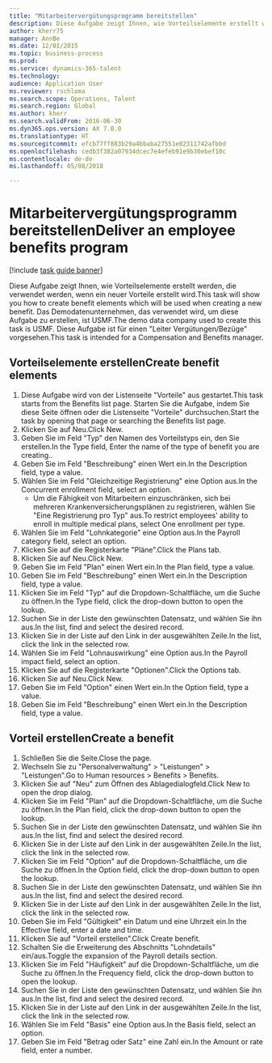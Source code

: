 ```yaml
--- 
title: "Mitarbeitervergütungsprogramm bereitstellen"
description: Diese Aufgabe zeigt Ihnen, wie Vorteilselemente erstellt werden, die verwendet werden, wenn ein neuer Vorteile erstellt wird.
author: kherr75
manager: AnnBe
ms.date: 12/01/2015
ms.topic: business-process
ms.prod: 
ms.service: dynamics-365-talent
ms.technology: 
audience: Application User
ms.reviewer: rschloma
ms.search.scope: Operations, Talent
ms.search.region: Global
ms.author: kherr
ms.search.validFrom: 2016-06-30
ms.dyn365.ops.version: AX 7.0.0
ms.translationtype: HT
ms.sourcegitcommit: efcb77ff883b29a4bbaba27551e02311742afbbd
ms.openlocfilehash: cedb3f382a07934dcec7e4efeb91e9b30ebef10c
ms.contentlocale: de-de
ms.lasthandoff: 05/08/2018

---
```

# <a name="deliver-an-employee-benefits-program"></a><span data-ttu-id="cf387-103">Mitarbeitervergütungsprogramm bereitstellen</span><span class="sxs-lookup"><span data-stu-id="cf387-103">Deliver an employee benefits program</span></span>

[!include [task guide banner](../../includes/task-guide-banner.md)]

<span data-ttu-id="cf387-104">Diese Aufgabe zeigt Ihnen, wie Vorteilselemente erstellt werden, die verwendet werden, wenn ein neuer Vorteile erstellt wird.</span><span class="sxs-lookup"><span data-stu-id="cf387-104">This task will show you how to create benefit elements which will be used when creating a new benefit.</span></span> <span data-ttu-id="cf387-105">Das Demodatenunternehmen, das verwendet wird, um diese Aufgabe zu erstellen, ist USMF.</span><span class="sxs-lookup"><span data-stu-id="cf387-105">The demo data company used to create this task is USMF.</span></span> <span data-ttu-id="cf387-106">Diese Aufgabe ist für einen "Leiter Vergütungen/Bezüge" vorgesehen.</span><span class="sxs-lookup"><span data-stu-id="cf387-106">This task is intended for a Compensation and Benefits manager.</span></span>


## <a name="create-benefit-elements"></a><span data-ttu-id="cf387-107">Vorteilselemente erstellen</span><span class="sxs-lookup"><span data-stu-id="cf387-107">Create benefit elements</span></span>
1. <span data-ttu-id="cf387-108">Diese Aufgabe wird von der Listenseite "Vorteile" aus gestartet.</span><span class="sxs-lookup"><span data-stu-id="cf387-108">This task starts from the Benefits list page.</span></span> <span data-ttu-id="cf387-109">Starten Sie die Aufgabe, indem Sie diese Seite öffnen oder die Listenseite "Vorteile" durchsuchen.</span><span class="sxs-lookup"><span data-stu-id="cf387-109">Start the task by opening that page or searching the Benefits list page.</span></span>
2. <span data-ttu-id="cf387-110">Klicken Sie auf Neu.</span><span class="sxs-lookup"><span data-stu-id="cf387-110">Click New.</span></span>
3. <span data-ttu-id="cf387-111">Geben Sie im Feld "Typ" den Namen des Vorteilstyps ein, den Sie erstellen.</span><span class="sxs-lookup"><span data-stu-id="cf387-111">In the Type field, Enter the name of the type of benefit you are creating..</span></span>
4. <span data-ttu-id="cf387-112">Geben Sie im Feld "Beschreibung" einen Wert ein.</span><span class="sxs-lookup"><span data-stu-id="cf387-112">In the Description field, type a value.</span></span>
5. <span data-ttu-id="cf387-113">Wählen Sie im Feld "Gleichzeitige Registrierung" eine Option aus.</span><span class="sxs-lookup"><span data-stu-id="cf387-113">In the Concurrent enrollment field, select an option.</span></span>
    * <span data-ttu-id="cf387-114">Um die Fähigkeit von Mitarbeitern einzuschränken, sich bei mehreren Krankenversicherungsplänen zu registrieren, wählen Sie "Eine Registrierung pro Typ" aus.</span><span class="sxs-lookup"><span data-stu-id="cf387-114">To restrict employees' ability to enroll in multiple medical plans, select One enrollment per type.</span></span>  
6. <span data-ttu-id="cf387-115">Wählen Sie im Feld "Lohnkategorie" eine Option aus.</span><span class="sxs-lookup"><span data-stu-id="cf387-115">In the Payroll category field, select an option.</span></span>
7. <span data-ttu-id="cf387-116">Klicken Sie auf die Registerkarte "Pläne".</span><span class="sxs-lookup"><span data-stu-id="cf387-116">Click the Plans tab.</span></span>
8. <span data-ttu-id="cf387-117">Klicken Sie auf Neu.</span><span class="sxs-lookup"><span data-stu-id="cf387-117">Click New.</span></span>
9. <span data-ttu-id="cf387-118">Geben Sie im Feld "Plan" einen Wert ein.</span><span class="sxs-lookup"><span data-stu-id="cf387-118">In the Plan field, type a value.</span></span>
10. <span data-ttu-id="cf387-119">Geben Sie im Feld "Beschreibung" einen Wert ein.</span><span class="sxs-lookup"><span data-stu-id="cf387-119">In the Description field, type a value.</span></span>
11. <span data-ttu-id="cf387-120">Klicken Sie im Feld "Typ" auf die Dropdown-Schaltfläche, um die Suche zu öffnen.</span><span class="sxs-lookup"><span data-stu-id="cf387-120">In the Type field, click the drop-down button to open the lookup.</span></span>
12. <span data-ttu-id="cf387-121">Suchen Sie in der Liste den gewünschten Datensatz, und wählen Sie ihn aus.</span><span class="sxs-lookup"><span data-stu-id="cf387-121">In the list, find and select the desired record.</span></span>
13. <span data-ttu-id="cf387-122">Klicken Sie in der Liste auf den Link in der ausgewählten Zeile.</span><span class="sxs-lookup"><span data-stu-id="cf387-122">In the list, click the link in the selected row.</span></span>
14. <span data-ttu-id="cf387-123">Wählen Sie im Feld "Lohnauswirkung" eine Option aus.</span><span class="sxs-lookup"><span data-stu-id="cf387-123">In the Payroll impact field, select an option.</span></span>
15. <span data-ttu-id="cf387-124">Klicken Sie auf die Registerkarte "Optionen".</span><span class="sxs-lookup"><span data-stu-id="cf387-124">Click the Options tab.</span></span>
16. <span data-ttu-id="cf387-125">Klicken Sie auf Neu.</span><span class="sxs-lookup"><span data-stu-id="cf387-125">Click New.</span></span>
17. <span data-ttu-id="cf387-126">Geben Sie im Feld "Option" einen Wert ein.</span><span class="sxs-lookup"><span data-stu-id="cf387-126">In the Option field, type a value.</span></span>
18. <span data-ttu-id="cf387-127">Geben Sie im Feld "Beschreibung" einen Wert ein.</span><span class="sxs-lookup"><span data-stu-id="cf387-127">In the Description field, type a value.</span></span>

## <a name="create-a-benefit"></a><span data-ttu-id="cf387-128">Vorteil erstellen</span><span class="sxs-lookup"><span data-stu-id="cf387-128">Create a benefit</span></span>
1. <span data-ttu-id="cf387-129">Schließen Sie die Seite.</span><span class="sxs-lookup"><span data-stu-id="cf387-129">Close the page.</span></span>
2. <span data-ttu-id="cf387-130">Wechseln Sie zu "Personalverwaltung" > "Leistungen" > "Leistungen".</span><span class="sxs-lookup"><span data-stu-id="cf387-130">Go to Human resources > Benefits > Benefits.</span></span>
3. <span data-ttu-id="cf387-131">Klicken Sie auf "Neu" zum Öffnen des Ablagedialogfeld.</span><span class="sxs-lookup"><span data-stu-id="cf387-131">Click New to open the drop dialog.</span></span>
4. <span data-ttu-id="cf387-132">Klicken Sie im Feld "Plan" auf die Dropdown-Schaltfläche, um die Suche zu öffnen.</span><span class="sxs-lookup"><span data-stu-id="cf387-132">In the Plan field, click the drop-down button to open the lookup.</span></span>
5. <span data-ttu-id="cf387-133">Suchen Sie in der Liste den gewünschten Datensatz, und wählen Sie ihn aus.</span><span class="sxs-lookup"><span data-stu-id="cf387-133">In the list, find and select the desired record.</span></span>
6. <span data-ttu-id="cf387-134">Klicken Sie in der Liste auf den Link in der ausgewählten Zeile.</span><span class="sxs-lookup"><span data-stu-id="cf387-134">In the list, click the link in the selected row.</span></span>
7. <span data-ttu-id="cf387-135">Klicken Sie im Feld "Option" auf die Dropdown-Schaltfläche, um die Suche zu öffnen.</span><span class="sxs-lookup"><span data-stu-id="cf387-135">In the Option field, click the drop-down button to open the lookup.</span></span>
8. <span data-ttu-id="cf387-136">Suchen Sie in der Liste den gewünschten Datensatz, und wählen Sie ihn aus.</span><span class="sxs-lookup"><span data-stu-id="cf387-136">In the list, find and select the desired record.</span></span>
9. <span data-ttu-id="cf387-137">Klicken Sie in der Liste auf den Link in der ausgewählten Zeile.</span><span class="sxs-lookup"><span data-stu-id="cf387-137">In the list, click the link in the selected row.</span></span>
10. <span data-ttu-id="cf387-138">Geben Sie im Feld "Gültigkeit" ein Datum und eine Uhrzeit ein.</span><span class="sxs-lookup"><span data-stu-id="cf387-138">In the Effective field, enter a date and time.</span></span>
11. <span data-ttu-id="cf387-139">Klicken Sie auf "Vorteil erstellen".</span><span class="sxs-lookup"><span data-stu-id="cf387-139">Click Create benefit.</span></span>
12. <span data-ttu-id="cf387-140">Schalten Sie die Erweiterung des Abschnitts "Lohndetails" ein/aus.</span><span class="sxs-lookup"><span data-stu-id="cf387-140">Toggle the expansion of the Payroll details section.</span></span>
13. <span data-ttu-id="cf387-141">Klicken Sie im Feld "Häufigkeit" auf die Dropdown-Schaltfläche, um die Suche zu öffnen.</span><span class="sxs-lookup"><span data-stu-id="cf387-141">In the Frequency field, click the drop-down button to open the lookup.</span></span>
14. <span data-ttu-id="cf387-142">Suchen Sie in der Liste den gewünschten Datensatz, und wählen Sie ihn aus.</span><span class="sxs-lookup"><span data-stu-id="cf387-142">In the list, find and select the desired record.</span></span>
15. <span data-ttu-id="cf387-143">Klicken Sie in der Liste auf den Link in der ausgewählten Zeile.</span><span class="sxs-lookup"><span data-stu-id="cf387-143">In the list, click the link in the selected row.</span></span>
16. <span data-ttu-id="cf387-144">Wählen Sie im Feld "Basis" eine Option aus.</span><span class="sxs-lookup"><span data-stu-id="cf387-144">In the Basis field, select an option.</span></span>
17. <span data-ttu-id="cf387-145">Geben Sie im Feld "Betrag oder Satz" eine Zahl ein.</span><span class="sxs-lookup"><span data-stu-id="cf387-145">In the Amount or rate field, enter a number.</span></span>


